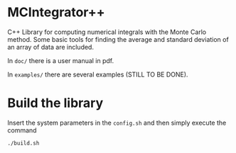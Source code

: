 
# MCIntegrator++

C++ Library for computing numerical integrals with the Monte Carlo method.
Some basic tools for finding the average and standard deviation of an array of data are included.

In `doc/` there is a user manual in pdf.

In `examples/` there are several examples (STILL TO BE DONE).



# Build the library

Insert the system parameters in the `config.sh` and then simply execute the command

   `./build.sh`
